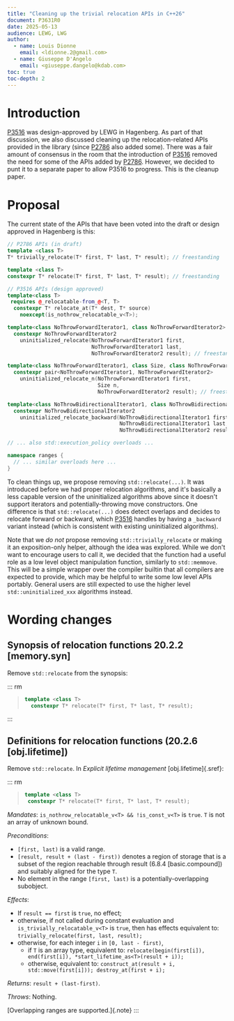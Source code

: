 ```yaml
---
title: "Cleaning up the trivial relocation APIs in C++26"
document: P3631R0
date: 2025-05-13
audience: LEWG, LWG
author:
  - name: Louis Dionne
    email: <ldionne.2@gmail.com>
  - name: Giuseppe D'Angelo
    email: <giuseppe.dangelo@kdab.com>
toc: true
toc-depth: 2
---
```


# Introduction

[P3516][] was design-approved by LEWG in Hagenberg. As part of that discussion, we also discussed cleaning up the
relocation-related APIs provided in the library (since [P2786][] also added some). There was a fair amount of consensus
in the room that the introduction of [P3516][] removed the need for some of the APIs added by [P2786][]. However, we
decided to punt it to a separate paper to allow P3516 to progress. This is the cleanup paper.

# Proposal

The current state of the APIs that have been voted into the draft or design approved in Hagenberg is this:

```c++
// P2786 APIs (in draft)
template <class T>
T* trivially_relocate(T* first, T* last, T* result); // freestanding

template <class T>
constexpr T* relocate(T* first, T* last, T* result); // freestanding

// P3516 APIs (design approved)
template<class T>
 requires @_relocatable-from_@<T, T>
  constexpr T* relocate_at(T* dest, T* source)
    noexcept(is_nothrow_relocatable_v<T>);

template<class NoThrowForwardIterator1, class NoThrowForwardIterator2>
  constexpr NoThrowForwardIterator2
    uninitialized_relocate(NoThrowForwardIterator1 first,
                           NoThrowForwardIterator1 last,
                           NoThrowForwardIterator2 result); // freestanding

template<class NoThrowForwardIterator1, class Size, class NoThrowForwardIterator2>
  constexpr pair<NoThrowForwardIterator1, NoThrowForwardIterator2>
    uninitialized_relocate_n(NoThrowForwardIterator1 first,
                             Size n,
                             NoThrowForwardIterator2 result); // freestanding

template<class NoThrowBidirectionalIterator1, class NoThrowBidirectionalIterator2>
  constexpr NoThrowBidirectionalIterator2
    uninitialized_relocate_backward(NoThrowBidirectionalIterator1 first,
                                    NoThrowBidirectionalIterator1 last,
                                    NoThrowBidirectionalIterator2 result); // freestanding

// ... also std::execution_policy overloads ...

namespace ranges {
  // ... similar overloads here ...
}
```

To clean things up, we propose removing `std::relocate(...)`. It was introduced before we had proper relocation algorithms,
and it's basically a less capable version of the uninitialized algorithms above since it doesn't support iterators and
potentially-throwing move constructors. One difference is that `std::relocate(...)` does detect overlaps and decides to
relocate forward or backward, which [P3516][] handles by having a `_backward` variant instead (which is consistent with
existing uninitialized algorithms).

Note that we _do not_ propose removing `std::trivially_relocate` or making it an exposition-only helper, although the idea
was explored. While we don't want to encourage users to call it, we decided that the function had a useful role as a low
level object manipulation function, similarly to `std::memmove`. This will be a simple wrapper over the compiler builtin
that all compilers are expected to provide, which may be helpful to write some low level APIs portably. General users are
still expected to use the higher level `std::uninitialized_xxx` algorithms instead.

# Wording changes

## Synopsis of relocation functions 20.2.2 [memory.syn]

Remove `std::relocate` from the synopsis:

::: rm
> ```c++
> template <class T>
>   constexpr T* relocate(T* first, T* last, T* result);                        // freestanding
> ```
:::

## Definitions for relocation functions (20.2.6 [obj.lifetime])

Remove `std::relocate`. In _Explicit lifetime management_ [obj.lifetime]{.sref}:

::: rm
> ```c++
> template <class T>
>  constexpr T* relocate(T* first, T* last, T* result);
> ```

_Mandates_: `is_nothrow_relocatable_v<T> && !is_const_v<T>` is `true`. `T` is not an array of unknown bound.

_Preconditions_:

  - `[first, last)` is a valid range.
  - `[result, result + (last - first))` denotes a region of storage that is a subset of the region reachable
    through result (6.8.4 [basic.compound]) and suitably aligned for the type `T`.
  - No element in the range `[first, last)` is a potentially-overlapping subobject.

_Effects_:

  - If `result == first` is `true`, no effect;
  - otherwise, if not called during constant evaluation and `is_trivially_relocatable_v<T>` is `true`, then has
    effects equivalent to: `trivially_relocate(first, last, result);`
  - otherwise, for each integer `i` in `[0, last - first)`,
    - if `T` is an array type, equivalent to: `relocate(begin(first[i]), end(first[i]), *start_lifetime_as<T>(result + i));`
    - otherwise, equivalent to: `construct_at(result + i, std::move(first[i])); destroy_at(first + i);`

_Returns_: `result + (last-first)`.

_Throws_: Nothing.

[Overlapping ranges are supported.]{.note}
:::

[P2786]: https://wg21.link/P2786
[P3516]: https://wg21.link/P3516
